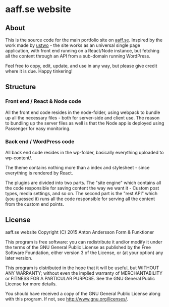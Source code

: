 # aaff.se website

## About
This is the source code for the main portfolio site on [aaff.se][1]. Inspired by the work made by [ustwo][2] - the site works as an universal single page application, with front end running on a React/Node instance, but fetching all the content through an API from a sub-domain running WordPress.

Feel free to copy, edit, update, and use in any way, but please give credit where it is due. Happy tinkering! 

## Structure

### Front end / React & Node code
All the front end code resides in the node-folder, using webpack to bundle up all the necessary files - both for server-side and client use. The reason to bundling up the server files as well is that the Node app is deployed using Passenger for easy monitoring.


### Back end / WordPress code
All back end code resides in the wp-folder, basically everything uploaded to wp-content/. 

The theme contains nothing more than a index and stylesheet - since everything is rendered by React.

The plugins are divided into two parts. The "site engine" which contains all the code responsible for saving content the way we want it - Custom post types, media settings, and so on. The second part is the "rest API" which (you guessed it) runs all the code responsible for serving all the content from the custom end points.

## License 

aaff.se website Copyright (C) 2015 Anton Andersson Form & Funktioner

This program is free software: you can redistribute it and/or modify it under the terms of the GNU General Public License as published by the Free Software Foundation, either version 3 of the License, or (at your option) any later version.

This program is distributed in the hope that it will be useful, but WITHOUT ANY WARRANTY; without even the implied warranty of MERCHANTABILITY or FITNESS FOR A PARTICULAR PURPOSE. See the GNU General Public License for more details.

You should have received a copy of the GNU General Public License along with this program. If not, see <http://www.gnu.org/licenses/>.

[1]: https://www.aaff.se
[2]: https://ustwo.com 